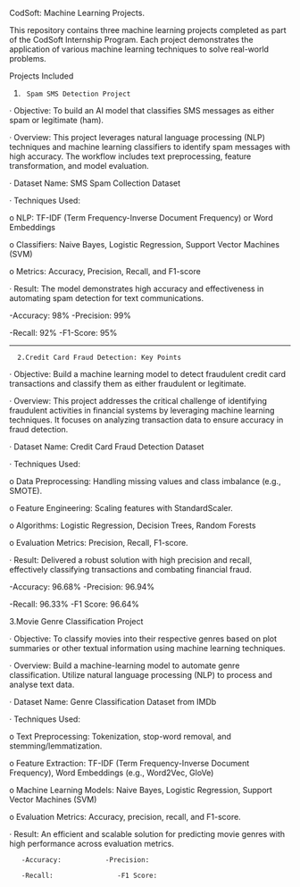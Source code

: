 CodSoft: Machine Learning Projects.

 

This repository contains three machine learning projects completed as part of the CodSoft Internship Program. Each project demonstrates the application of various machine learning techniques to solve real-world problems.

 

Projects Included

 

1.      Spam SMS Detection Project

 

·         Objective: To build an AI model that classifies SMS messages as either spam or legitimate (ham).

·         Overview: This project leverages natural language processing (NLP) techniques and machine learning classifiers to identify spam messages with high accuracy. The workflow includes text preprocessing, feature transformation, and model evaluation.

·         Dataset Name: SMS Spam Collection Dataset

·         Techniques Used:

o   NLP: TF-IDF (Term Frequency-Inverse Document Frequency) or Word Embeddings

o   Classifiers: Naive Bayes, Logistic Regression, Support Vector Machines (SVM)

o   Metrics: Accuracy, Precision, Recall, and F1-score

·         Result: The model demonstrates high accuracy and effectiveness in automating spam detection for text communications.

 

-Accuracy: 98%                -Precision: 99%

-Recall: 92%                     -F1-Score: 95%

_______________________________________________________________________________________

 

      2.Credit Card Fraud Detection: Key Points

·         Objective: Build a machine learning model to detect fraudulent credit card transactions and classify them as either fraudulent or legitimate.

·         Overview: This project addresses the critical challenge of identifying fraudulent activities in financial systems by leveraging machine learning techniques. It focuses on analyzing transaction data to ensure accuracy in fraud detection.

·         Dataset Name: Credit Card Fraud Detection Dataset

·         Techniques Used:

o   Data Preprocessing: Handling missing values and class imbalance (e.g., SMOTE).

o   Feature Engineering: Scaling features with StandardScaler.

o   Algorithms: Logistic Regression, Decision Trees, Random Forests

o   Evaluation Metrics: Precision, Recall, F1-score.

·         Result: Delivered a robust solution with high precision and recall, effectively classifying transactions and combating financial fraud.

-Accuracy: 96.68%           -Precision: 96.94%

-Recall: 96.33%                -F1 Score: 96.64%

 

3.Movie Genre Classification Project

·         Objective: To classify movies into their respective genres based on plot summaries or other textual information using machine learning techniques.

·         Overview: Build a machine-learning model to automate genre classification. Utilize natural language processing (NLP) to process and analyse text data.

·         Dataset Name: Genre Classification Dataset from IMDb

·         Techniques Used:

o   Text Preprocessing: Tokenization, stop-word removal, and stemming/lemmatization.

o   Feature Extraction: TF-IDF (Term Frequency-Inverse Document Frequency), Word Embeddings (e.g., Word2Vec, GloVe)

o   Machine Learning Models: Naive Bayes, Logistic Regression, Support Vector Machines (SVM)

o   Evaluation Metrics: Accuracy, precision, recall, and F1-score.

·         Result: An efficient and scalable solution for predicting movie genres with high performance across evaluation metrics.

 

 

       -Accuracy:           -Precision:

       -Recall:                -F1 Score:
